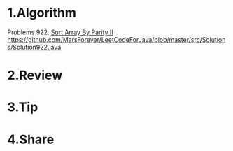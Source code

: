 # 1.Algorithm

Problems 922. [Sort Array By Parity II](https://leetcode.com/problems/sort-array-by-parity-ii/)
https://github.com/MarsForever/LeetCodeForJava/blob/master/src/Solutions/Solution922.java

# 2.Review


# 3.Tip


# 4.Share